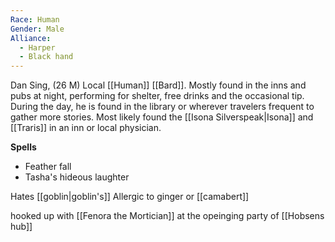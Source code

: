 ```yaml
---
Race: Human
Gender: Male
Alliance:
  - Harper
  - Black hand
---
```


Dan Sing, (26 M) Local [[Human]] [[Bard]]. Mostly found in the inns and pubs at night, performing for shelter, free drinks and the occasional tip. During the day, he is found in the library or wherever travelers frequent to gather more stories. Most likely found the [[Isona Silverspeak|Isona]] and [[Traris]] in an inn or local physician.

**Spells**

- Feather fall
- Tasha's hideous laughter

Hates [[goblin|goblin's]]
Allergic to ginger or [[camabert]]


hooked up with [[Fenora the Mortician]] at the opeinging party of [[Hobsens hub]]